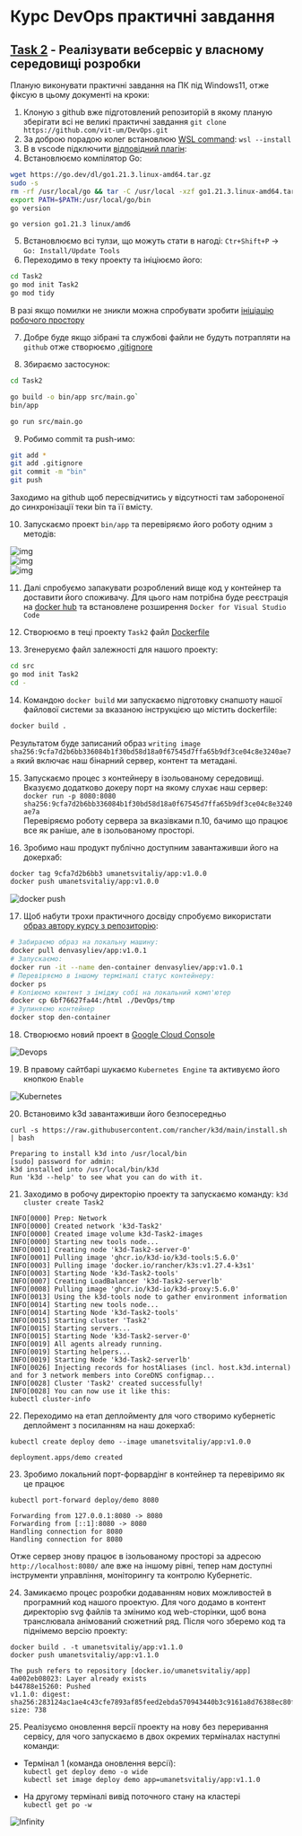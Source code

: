 # Курс DevOps практичні завдання

## [Task 2](Task2) - Реалізувати  вебсервіс у власному середовищі розробки 
Планую виконувати практичні завдання на ПК під Windows11, отже фіксую в цьому документі на кроки:
1. Клоную з github вже підготовлений репозиторій в якому планую зберігати всі не великі практичні завдання
`git clone https://github.com/vit-um/DevOps.git`  
2. За доброю порадою колег встановлюю [WSL command](https://learn.microsoft.com/en-us/windows/wsl/install): 
`wsl --install`  
3. В в vscode підключити [відповідний плагін](https://learn.microsoft.com/en-us/windows/wsl/tutorials/wsl-vscode):
4. Встановлюємо компілятор Go:  

```bash
wget https://go.dev/dl/go1.21.3.linux-amd64.tar.gz
sudo -s
rm -rf /usr/local/go && tar -C /usr/local -xzf go1.21.3.linux-amd64.tar.gz
export PATH=$PATH:/usr/local/go/bin
go version
```
`go version go1.21.3 linux/amd6`

5. Встановлюємо всі тулзи, що можуть стати в нагоді: 
`Ctr+Shift+P` -> `Go: Install/Update Tools`
6. Переходимо в теку проекту та ініціюємо його:

```bash
cd Task2
go mod init Task2
go mod tidy
``` 
В разі якщо помилки не зникли можна спробувати зробити [ініціацію робочого простору](https://github.com/golang/tools/blob/master/gopls/doc/workspace.md#go-workspaces-go-118)

7. Добре буде якщо зібрані та службові файли не будуть потрапляти на `github` отже створюємо [.gitignore](.gitignore)

8. Збираємо застосунок: 
```bash
cd Task2 

go build -o bin/app src/main.go`
bin/app

go run src/main.go
```

9. Робимо commit та push-имо:  
```bash
git add *
git add .gitignore 
git commit -m "bin"
git push
```
Заходимо на github щоб пересвідчитись у відсутності там забороненої до синхронізації теки bin та її вмісту.

10. Запускаємо проект `bin/app` та перевіряємо його роботу одним з методів:  

![img](.img/t2_curl.png)  
![img](.img/t2_port.png)  
![img](.img/t2_web.png)

11. Далі спробуємо запакувати розроблений вище код у контейнер та доставити його споживачу. Для цього нам потрібна буде реєстрація на [docker hub](https://hub.docker.com/) та встановлене розширення `Docker for Visual Studio Code` 

12. Створюємо в теці проекту `Task2` файл [Dockerfile](./Task2/Dockerfile)

13. Згенеруємо файл залежності для нашого проекту:

```bash
cd src
go mod init Task2
cd -
```

14. Командою `docker build` ми запускаємо підготовку снапшоту нашої файлової системи за вказаною інструкцією що містить dockerfile:  

```bash
docker build .
```
Результатом буде записаний образ `writing image sha256:9cfa7d2b6bb336084b1f30bd58d18a0f67545d7ffa65b9df3ce04c8e3240ae7a` який включає наш бінарний сервер, контент та метадані. 

15. Запускаємо процес з контейнеру в ізольованому середовищі. Вказуємо додатково докеру порт на якому слухає наш сервер:  
`docker run -p 8080:8080 sha256:9cfa7d2b6bb336084b1f30bd58d18a0f67545d7ffa65b9df3ce04c8e3240ae7a`  
Перевіряємо роботу сервера за вказівками п.10, бачимо що працює все як раніше, але в ізольованому просторі. 

16. Зробимо наш продукт публічно доступним завантаживши його на докерхаб:
```bash
docker tag 9cfa7d2b6bb3 umanetsvitaliy/app:v1.0.0
docker push umanetsvitaliy/app:v1.0.0
```

![docker push](.img/t2_push.png)  

17. Щоб набути трохи практичного досвіду спробуємо використати [образ автору курсу з репозиторію](https://hub.docker.com/r/denvasyliev/app/tags):  

```bash
# Забираємо образ на локальну машину:
docker pull denvasyliev/app:v1.0.1
# Запускаємо:
docker run -it --name den-container denvasyliev/app:v1.0.1
# Перевіряємо в іншому терміналі статус контейнеру:
docker ps
# Копіюємо контент з іміджу собі на локальний комп'ютер
docker cp 6bf76627fa44:/html ./DevOps/tmp
# Зупиняємо контейнер
docker stop den-container

``` 


18. Створюємо новий проект в [Google Cloud Console](https://console.cloud.google.com/)

![Devops](.img/t2_gc_project.png)

19. В правому сайтбарі шукаємо `Kubernetes Engine` та активуємо його кнопкою `Enable`  

![Kubernetes](.img/t2_kubernetes.png)

20. Встановимо k3d завантаживши його безпосередньо 

`curl -s https://raw.githubusercontent.com/rancher/k3d/main/install.sh | bash`

```
Preparing to install k3d into /usr/local/bin
[sudo] password for admin: 
k3d installed into /usr/local/bin/k3d
Run 'k3d --help' to see what you can do with it.
```
21. Заходимо в робочу директорію проекту та запускаємо команду: `k3d cluster create Task2`  

```
INFO[0000] Prep: Network                                
INFO[0000] Created network 'k3d-Task2'                  
INFO[0000] Created image volume k3d-Task2-images        
INFO[0000] Starting new tools node...                   
INFO[0001] Creating node 'k3d-Task2-server-0'           
INFO[0001] Pulling image 'ghcr.io/k3d-io/k3d-tools:5.6.0' 
INFO[0003] Pulling image 'docker.io/rancher/k3s:v1.27.4-k3s1' 
INFO[0003] Starting Node 'k3d-Task2-tools'              
INFO[0007] Creating LoadBalancer 'k3d-Task2-serverlb'   
INFO[0008] Pulling image 'ghcr.io/k3d-io/k3d-proxy:5.6.0' 
INFO[0013] Using the k3d-tools node to gather environment information 
INFO[0014] Starting new tools node...                   
INFO[0014] Starting Node 'k3d-Task2-tools'              
INFO[0015] Starting cluster 'Task2'                     
INFO[0015] Starting servers...                          
INFO[0015] Starting Node 'k3d-Task2-server-0'           
INFO[0019] All agents already running.                  
INFO[0019] Starting helpers...                          
INFO[0019] Starting Node 'k3d-Task2-serverlb'           
INFO[0026] Injecting records for hostAliases (incl. host.k3d.internal) and for 3 network members into CoreDNS configmap... 
INFO[0028] Cluster 'Task2' created successfully!        
INFO[0028] You can now use it like this:                
kubectl cluster-info
```
22. Переходимо на етап деплойменту для чого створимо кубернетіс деплоймент з посиланням на наш докерхаб:

`kubectl create deploy demo --image umanetsvitaliy/app:v1.0.0`
```
deployment.apps/demo created
```

23. Зробимо локальний порт-форвардінг в контейнер та перевіримо як це працює 

`kubectl port-forward deploy/demo 8080`
```
Forwarding from 127.0.0.1:8080 -> 8080
Forwarding from [::1]:8080 -> 8080
Handling connection for 8080
Handling connection for 8080
```
Отже сервер знову працює в ізольованому просторі за адресою `http://localhost:8080/` але вже на іншому рівні, тепер нам доступні інструменти управління, моніторингу та контролю Кубернетіс. 

24. Замикаємо процес розробки додаванням нових можливостей в програмний код нашого проектую. Для чого додамо в контент директорію svg файлів та змінимо код web-сторінки, щоб вона транслювала анімований сюжетний ряд. Після чого зберемо код та піднімемо версію проекту:

`docker build . -t umanetsvitaliy/app:v1.1.0`  
`docker push umanetsvitaliy/app:v1.1.0`  

```
The push refers to repository [docker.io/umanetsvitaliy/app]
4a002eb08023: Layer already exists 
b44788e15260: Pushed 
v1.1.0: digest: sha256:283124ac1ae4c43cfe7893af85feed2ebda570943440b3c9161a8d76388ec80f size: 738
```
25. Реалізуємо оновлення версії проекту на нову без переривання сервісу, для чого запускаємо в двох окремих терміналах наступні команди:
- Термінал 1 (команда оновлення версії):  
`kubectl get deploy demo -o wide`  
`kubectl set image deploy demo app=umanetsvitaliy/app:v1.1.0`


- На другому терміналі вивід поточного стану на кластері  
`kubectl get po -w`

![Infinity](.img/t2_infinity.png)  
